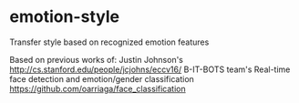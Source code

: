 # emotion-style
Transfer style based on recognized emotion features

Based on previous works of:
Justin Johnson's http://cs.stanford.edu/people/jcjohns/eccv16/
B-IT-BOTS team's Real-time face detection and emotion/gender classification https://github.com/oarriaga/face_classification
